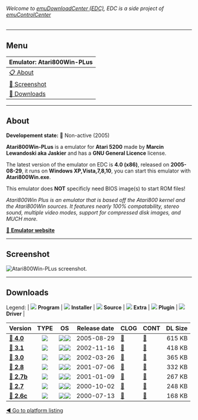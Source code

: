 ###### Welcome to [emuDownloadCenter (EDC)](https://github.com/PhoenixInteractiveNL/emuDownloadCenter/wiki/), EDC is a side project of [emuControlCenter](https://github.com/PhoenixInteractiveNL/emuControlCenter/wiki/)
***
## Menu
| **Emulator: Atari800Win-PLus** |
|:---------|
| [:clipboard: About](#about) |
| [:sunrise: Screenshot](#screenshot) |
| [:floppy_disk: Downloads](#downloads) |
***
## About
**Developement state:** :red_circle: Non-active (2005)

**Atari800Win-PLus** is a emulator for **Atari 5200** made by **Marcin Lewandoski aka Jaskier** and has a **GNU General Licence** license.

The latest version of the emulator on EDC is **4.0 (x86)**, released on **2005-08-29**, it runs on **Windows XP,Vista,7,8,10**, you can start this emulator with **Atari800Win.exe**.

This emulator does **NOT** specificly need BIOS image(s) to start ROM files!

_Atari800Win Plus is an emulator that is based off the Atari800 kernel and the Atari800Win sources. It features nearly 100% compatability, stereo sound, multiple video modes, support for compressed disk images, and MUCH more._

[:link: **Emulator website**](http://atariarea.krap.pl/PLus/index_us.htm)
***
## Screenshot
![](https://raw.githubusercontent.com/PhoenixInteractiveNL/emuDownloadCenter/master/hooks/atari800winplus/emulator_screen_01.jpg "Atari800Win-PLus screenshot.")
***
## Downloads
Legend:
| ![](https://raw.githubusercontent.com/wiki/PhoenixInteractiveNL/emuDownloadCenter/images_misc/icon_program_24.png) **Program** | 
![](https://raw.githubusercontent.com/wiki/PhoenixInteractiveNL/emuDownloadCenter/images_misc/icon_installer_24.png) **Installer** | 
![](https://raw.githubusercontent.com/wiki/PhoenixInteractiveNL/emuDownloadCenter/images_misc/icon_source_code_24.png) **Source** | 
![](https://raw.githubusercontent.com/wiki/PhoenixInteractiveNL/emuDownloadCenter/images_misc/icon_extra_24.png) **Extra** | 
![](https://raw.githubusercontent.com/wiki/PhoenixInteractiveNL/emuDownloadCenter/images_misc/icon_plugin_24.png) **Plugin** | 
![](https://raw.githubusercontent.com/wiki/PhoenixInteractiveNL/emuDownloadCenter/images_misc/icon_driver_24.png) **Driver** | 
 
| Version  | TYPE | OS | Release date  | CLOG | CONT | DL Size  |
|:---------|:----:|:--:|:-------------:|:-----|:-----|---------:|
| [:floppy_disk: **4.0**](https://github.com/PhoenixInteractiveNL/edc-repo0001/raw/master/atari800winplus/4.0.7z) | ![](https://raw.githubusercontent.com/wiki/PhoenixInteractiveNL/emuDownloadCenter/images_misc/icon_program_24.png) | ![](https://raw.githubusercontent.com/wiki/PhoenixInteractiveNL/emuDownloadCenter/images_misc/logo_windows_24.png)![](https://raw.githubusercontent.com/wiki/PhoenixInteractiveNL/emuDownloadCenter/images_misc/icon_32-bit_24.png) | 2005-08-29 | [:page_facing_up:](https://github.com/PhoenixInteractiveNL/edc-repo0001/blob/master/atari800winplus/4.0_changelog.txt) | [:mag_right:](https://github.com/PhoenixInteractiveNL/edc-repo0001/blob/master/atari800winplus/4.0_contents.txt) | 615 KB |
| [:floppy_disk: **3.1**](https://github.com/PhoenixInteractiveNL/edc-repo0001/raw/master/atari800winplus/3.1.7z) | ![](https://raw.githubusercontent.com/wiki/PhoenixInteractiveNL/emuDownloadCenter/images_misc/icon_program_24.png) | ![](https://raw.githubusercontent.com/wiki/PhoenixInteractiveNL/emuDownloadCenter/images_misc/logo_windows_24.png)![](https://raw.githubusercontent.com/wiki/PhoenixInteractiveNL/emuDownloadCenter/images_misc/icon_32-bit_24.png) | 2002-11-16 | [:page_facing_up:](https://github.com/PhoenixInteractiveNL/edc-repo0001/blob/master/atari800winplus/3.1_changelog.txt) | [:mag_right:](https://github.com/PhoenixInteractiveNL/edc-repo0001/blob/master/atari800winplus/3.1_contents.txt) | 418 KB |
| [:floppy_disk: **3.0**](https://github.com/PhoenixInteractiveNL/edc-repo0001/raw/master/atari800winplus/3.0.7z) | ![](https://raw.githubusercontent.com/wiki/PhoenixInteractiveNL/emuDownloadCenter/images_misc/icon_program_24.png) | ![](https://raw.githubusercontent.com/wiki/PhoenixInteractiveNL/emuDownloadCenter/images_misc/logo_windows_24.png)![](https://raw.githubusercontent.com/wiki/PhoenixInteractiveNL/emuDownloadCenter/images_misc/icon_32-bit_24.png) | 2002-03-26 | [:page_facing_up:](https://github.com/PhoenixInteractiveNL/edc-repo0001/blob/master/atari800winplus/3.0_changelog.txt) | [:mag_right:](https://github.com/PhoenixInteractiveNL/edc-repo0001/blob/master/atari800winplus/3.0_contents.txt) | 365 KB |
| [:floppy_disk: **2.8**](https://github.com/PhoenixInteractiveNL/edc-repo0001/raw/master/atari800winplus/2.8.7z) | ![](https://raw.githubusercontent.com/wiki/PhoenixInteractiveNL/emuDownloadCenter/images_misc/icon_program_24.png) | ![](https://raw.githubusercontent.com/wiki/PhoenixInteractiveNL/emuDownloadCenter/images_misc/logo_windows_24.png)![](https://raw.githubusercontent.com/wiki/PhoenixInteractiveNL/emuDownloadCenter/images_misc/icon_32-bit_24.png) | 2001-07-06 | [:page_facing_up:](https://github.com/PhoenixInteractiveNL/edc-repo0001/blob/master/atari800winplus/2.8_changelog.txt) | [:mag_right:](https://github.com/PhoenixInteractiveNL/edc-repo0001/blob/master/atari800winplus/2.8_contents.txt) | 332 KB |
| [:floppy_disk: **2.7b**](https://github.com/PhoenixInteractiveNL/edc-repo0001/raw/master/atari800winplus/2.7b.7z) | ![](https://raw.githubusercontent.com/wiki/PhoenixInteractiveNL/emuDownloadCenter/images_misc/icon_program_24.png) | ![](https://raw.githubusercontent.com/wiki/PhoenixInteractiveNL/emuDownloadCenter/images_misc/logo_windows_24.png)![](https://raw.githubusercontent.com/wiki/PhoenixInteractiveNL/emuDownloadCenter/images_misc/icon_32-bit_24.png) | 2001-01-09 | [:page_facing_up:](https://github.com/PhoenixInteractiveNL/edc-repo0001/blob/master/atari800winplus/2.7b_changelog.txt) | [:mag_right:](https://github.com/PhoenixInteractiveNL/edc-repo0001/blob/master/atari800winplus/2.7b_contents.txt) | 267 KB |
| [:floppy_disk: **2.7**](https://github.com/PhoenixInteractiveNL/edc-repo0001/raw/master/atari800winplus/2.7.7z) | ![](https://raw.githubusercontent.com/wiki/PhoenixInteractiveNL/emuDownloadCenter/images_misc/icon_program_24.png) | ![](https://raw.githubusercontent.com/wiki/PhoenixInteractiveNL/emuDownloadCenter/images_misc/logo_windows_24.png)![](https://raw.githubusercontent.com/wiki/PhoenixInteractiveNL/emuDownloadCenter/images_misc/icon_32-bit_24.png) | 2000-10-02 | [:page_facing_up:](https://github.com/PhoenixInteractiveNL/edc-repo0001/blob/master/atari800winplus/2.7_changelog.txt) | [:mag_right:](https://github.com/PhoenixInteractiveNL/edc-repo0001/blob/master/atari800winplus/2.7_contents.txt) | 248 KB |
| [:floppy_disk: **2.6c**](https://github.com/PhoenixInteractiveNL/edc-repo0001/raw/master/atari800winplus/2.6c.7z) | ![](https://raw.githubusercontent.com/wiki/PhoenixInteractiveNL/emuDownloadCenter/images_misc/icon_program_24.png) | ![](https://raw.githubusercontent.com/wiki/PhoenixInteractiveNL/emuDownloadCenter/images_misc/logo_windows_24.png)![](https://raw.githubusercontent.com/wiki/PhoenixInteractiveNL/emuDownloadCenter/images_misc/icon_32-bit_24.png) | 2000-07-13 | [:page_facing_up:](https://github.com/PhoenixInteractiveNL/edc-repo0001/blob/master/atari800winplus/2.6c_changelog.txt) | [:mag_right:](https://github.com/PhoenixInteractiveNL/edc-repo0001/blob/master/atari800winplus/2.6c_contents.txt) | 168 KB |

[:arrow_backward: Go to platform listing](https://github.com/PhoenixInteractiveNL/emuDownloadCenter/wiki/EDC-Platform-List)
